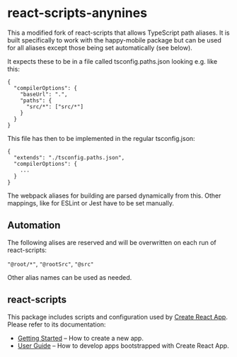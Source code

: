 # react-scripts-anynines

This a modified fork of react-scripts that allows TypeScript path aliases.
It is built specifically to work with the happy-mobile package but can be 
used for all aliases except those being set automatically (see below).

It expects these to be in a file called tsconfig.paths.json looking e.g. like this: 
```
{
  "compilerOptions": {
    "baseUrl": ".",
    "paths": {
      "src/*": ["src/*"]  
    }
  }
}
```
This file has then to be implemented in the regular tsconfig.json:
```
{
  "extends": "./tsconfig.paths.json",
  "compilerOptions": {
    ...
  }
}
```

The webpack aliases for building are parsed dynamically from this.
Other mappings, like for ESLint or Jest have to be set manually.

## Automation 

The following alises are reserved and will be overwritten on each run of react-scripts:

`"@root/*"`, `"@rootSrc"`, `"@src"`

Other alias names can be used as needed.

## react-scripts

This package includes scripts and configuration used by [Create React App](https://github.com/facebook/create-react-app).<br>
Please refer to its documentation:

- [Getting Started](https://facebook.github.io/create-react-app/docs/getting-started) – How to create a new app.
- [User Guide](https://facebook.github.io/create-react-app/) – How to develop apps bootstrapped with Create React App.
